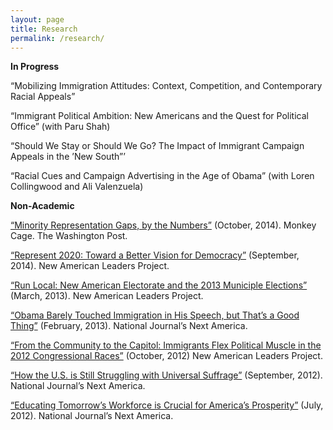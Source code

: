 ```yaml
---
layout: page
title: Research
permalink: /research/
---
```


**In Progress**

“Mobilizing Immigration Attitudes: Context, Competition, and Contemporary Racial Appeals” 

“Immigrant Political Ambition: New Americans and the Quest for Political Office” (with Paru Shah)

“Should We Stay or Should We Go? The Impact of Immigrant Campaign Appeals in the ’New South”’

“Racial Cues and Campaign Advertising in the Age of Obama” (with Loren Collingwood and Ali Valenzuela)

**Non-Academic**

[“Minority Representation Gaps, by the Numbers”](http://wapo.st/ZGQntG) (October, 2014). Monkey Cage. The Washington Post.

[“Represent 2020: Toward a Better Vision for Democracy”](http://bit.ly/1tLsVcV) (September, 2014). New American Leaders Project.

[“Run Local: New American Electorate and the 2013 Municiple Elections”](http://bit.ly/WKwtGR) (March, 2013). New American Leaders Project.

[“Obama Barely Touched Immigration in His Speech, but That’s a Good Thing”](http://bit.ly/12R7lVG) (February, 2013). National Journal’s Next America.

[“From the Community to the Capitol: Immigrants Flex Political Muscle in the 2012 Congressional Races”](http://bit.ly/RLVzVF) (October, 2012) New American Leaders Project. 

[“How the U.S. is Still Struggling with Universal Suffrage”](http://bit.ly/UDAUpD) (September, 2012). National Journal’s Next America. 

[“Educating Tomorrow’s Workforce is Crucial for America’s Prosperity”](http://bit.ly/NCHoyf) (July, 2012). National Journal’s Next America.

 




